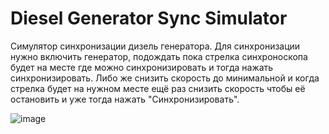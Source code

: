 # Diesel Generator Sync Simulator

Симулятор синхронизации дизель генератора. Для синхронизации нужно включить генератор, подождать пока стрелка синхроноскопа будет на месте где можно синхронизировать и тогда нажать синхронизировать. Либо же снизить скорость до минимальной и когда стрелка будет на нужном месте ещё раз снизить скорость чтобы её остановить и уже тогда нажать "Синхронизировать".

![image](https://github.com/user-attachments/assets/f606505d-da28-4183-ac36-ebdcbc900149)
